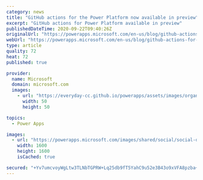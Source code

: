 ```yaml
---
category: news
title: "GitHub actions for the Power Platform now available in preview"
excerpt: "GitHub actions for Power Platform available in preview"
publishedDateTime: 2020-09-22T09:40:26Z
originalUrl: "https://powerapps.microsoft.com/en-us/blog/github-actions-for-the-power-platform-now-available-in-preview/"
webUrl: "https://powerapps.microsoft.com/en-us/blog/github-actions-for-the-power-platform-now-available-in-preview/"
type: article
quality: 72
heat: 72
published: true

provider:
  name: Microsoft
  domain: microsoft.com
  images:
    - url: "https://everyday-cc.github.io/powerapps/assets/images/organizations/microsoft.com-50x50.jpg"
      width: 50
      height: 50

topics:
  - Power Apps

images:
  - url: "https://powerapps.microsoft.com/images/shared/social/social-default-image.png"
    width: 1600
    height: 1600
    isCached: true

secured: "+Yv7umcvoyWgLtw3TLNbTGPRW+Lq25db9fT5YahC9u52e3B43o9xVFA8pzba+tO0WYTY7qhfCnHLE8cE9K1j0atLiRXKAkCzGCbgzI0WQ6RNVulSTsS2Oj0PmE83vbvdOeo83MBmwBys+ywAmg8xw/m9Rps+XrtW6ZPZu7FvAq9Ibe9jbBmFC2s2TjmmB8P1APZuaIdLTBHZehL9KJ8sLY2Xbbm0DJgi8x54xjCd1773u8qUp9ITwQwElIQ2XSkOqNnWTKxzCb1DUT6NJrpAfbNr7AfqeTiYDi4iqr9MufgL8tVEaCBVEtxp3OrfM0/oSdIPTLlBVqcNkrDBbOM2Yiu9AXbW2+hjj0oycE2md9Y=;+5dExk8LRmwCr1/5Gpi7iA=="
---
```


